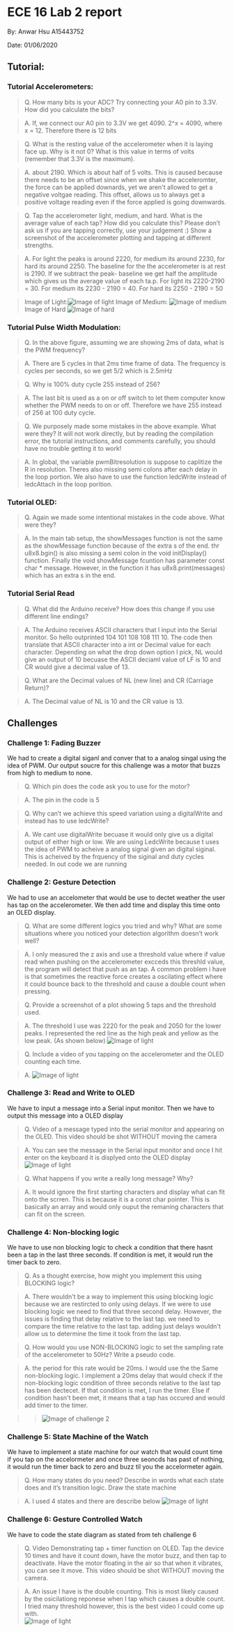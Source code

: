 # ECE 16 Lab 2 report 
By: Anwar Hsu A15443752

Date: 01/06/2020

## Tutorial: 

### Tutorial Accelerometers:
> Q. How many bits is your ADC? Try connecting your A0 pin to 3.3V. How did you calculate the bits?

> A. If, we connect our A0 pin to 3.3V we get 4090. 2^x = 4090, where x = 12. Therefore there is 12 bits

> Q. What is the resting value of the accelerometer when it is laying face up. Why is it not 0? What is this value in terms of volts (remember that 3.3V is the maximum).

> A. about 2190. Which is about half of 5 volts. This is caused because there needs to be an offset since when we shake the acceleromter, the force can be applied downards, yet we aren't allowed to get a negative voltgae reading. This offset, allows us to always get a positive voltage reading even if the force applied is going downwards. 

> Q. Tap the accelerometer light, medium, and hard. What is the average value of each tap? How did you calculate this? Please don’t ask us if you are tapping correctly, use your judgement :) Show a screenshot of the accelerometer plotting and tapping at different strengths.

> A. For light the peaks is around 2220, for medium its around 2230, for hard its around 2250. The baseline for the the accelerometer is at rest is 2190. If we subtract the peak- baseline we get half the amplitude which gives us the average value of each ta.p. For light its 2220-2190 = 30. For medium its 2230 - 2190 = 40. For hard its 2250 - 2190 = 50


>Image of Light:![Image of light](images2/light.jpg)
>Image of Medium: ![Image of medium](images2/medium.jpg)
>Image of Hard ![Image of hard](images2/hard.jpg)


### Tutorial Pulse Width Modulation:
> Q. In the above figure, assuming we are showing 2ms of data, what is the PWM frequency?

> A. There are 5 cycles in that 2ms time frame of data. The frequency is cycles per seconds, so we get 5/2 which is 2.5mHz

> Q. Why is 100% duty cycle 255 instead of 256?

> A. The last bit is used as a on or off switch to let them computer know whether the PWM needs to on or off. Therefore we have 255 instead of 256 at 100 duty cycle.

> Q. We purposely made some mistakes in the above example.  What were they? It will not work directly, but by reading the compilation error, the tutorial instructions, and comments carefully, you should have no trouble getting it to work!

> A. In global, the variable pwmBitresolution is suppose to caplitize the R in resolution. Theres also missing semi colons after each delay in the loop portion. We also have to use the function ledcWrite instead of ledcAttach in the loop porition.  

### Tutorial OLED:
> Q. Again we made some intentional mistakes in the code above. What were they?

> A. In the main tab setup, the showMessages function is not the same as the showMessage function because of the extra s of the end. thr u8x8.bgin() is also missing a semi colon in the void initDisplay() function. Finally the void showMessage fcuntion has parameter const char * message. However, in the function it has u8x8.print(messages) which has an extra s in the end. 

### Tutorial Serial Read
> Q. What did the Arduino receive? How does this change if you use different line endings?

> A. The Arduino receives ASCII characters that I input into the Serial monitor. So hello outprinted 104 101 108 108 111 10. The code then translate that ASCII character into a int or Decimal value for each character. Depending on what the drop down option I pick, NL would give an output of 10 becuase the ASCII deciaml value of LF is 10 and CR would give a decimal value of 13. 

> Q. What are the Decimal values of NL (new line) and CR (Carriage Return)?

> A. The Decimal value of NL is 10 and the CR  value is 13. 

## Challenges 

### Challenge 1: Fading Buzzer
We had to create a digital siganl and conver that to a analog singal using the idea of PWM. Our output soucre for this challenge was a motor that buzzs from high to medium to none.  

> Q. Which pin does the code ask you to use for the motor?

> A. The pin in the code is 5

> Q. Why can’t we achieve this speed variation using a digitalWrite and instead has to use ledcWrite?

> A. We cant use digitalWrite becuase it would only give us a digital output of either high or low. We are using LedcWrite because t uses the idea of PWM to acheive a analog signal given an digital siginal. This is acheived by the frquency of the siginal and duty cycles needed. In out code we are running 

### Challenge 2: Gesture Detection
We had to use an accelometer that would be use to dectet weather the user has tap on the accelerometer. We then add time and display this time onto an OLED display. 

> Q. What are some different logics you tried and why? What are some situations where you noticed your detection algorithm doesn’t work well?

> A. I only measured the z axis and use a threshold value where if value read when pushing on the accelerometer excceds this threshld value, the program will detect that push as an tap. A common problem i have is that sometimes the reactive force creates a oscilating effect where it could bounce back to the threshold and cause a double count when pressing. 

> Q. Provide a screenshot of a plot showing 5 taps and the threshold used. 

> A. The threshold I use was 2220 for the peak and 2050 for the lower peaks. I represented the red line as the high peak and yellow as the low peak. (As shown below)
>![Image of light](images2/five_taps.jpg)

> Q. Include a video of you tapping on the accelerometer and the OLED counting each time. 

> A. ![Image of light](videos2/lab2_c2.gif)

### Challenge 3: Read and Write to OLED
We have to input a message into a Serial input monitor. Then we have to output this message into a OLED display 

> Q. Video of a message typed into the serial monitor and appearing on the OLED. This video should be shot WITHOUT moving the camera

> A. You can see the message in the Serial input monitor and once I hit enter on the keyboard it is displyed onto the OLED display 
> ![Image of light](videos2/message.gif)

> Q. What happens if you write a really long message? Why?

> A. It would ignore the first starting characters and display what can fit onto the scrren. This is because it is a const char pointer. This is basically an array and would only ouput the remaning characters that can fit on the screen. 

### Challenge 4: Non-blocking logic 
We have to use non blocking logic to check a condition that there hasnt been a tap in the last three seconds. If condition is met, it would run the timer back to zero. 

> Q. As a thought exercise, how might you implement this using BLOCKING logic? 

> A. There wouldn't be a way to implement this using blocking logic because we are restircted to only using delays. If we were to use blocking logic we need to find that three second delay. However, the issues is finding that delay relative to the last tap. we need to compare the time relative to the last tap. adding just delays wouldn't allow us to determine the time it took from the last tap. 

> Q. How would you use NON-BLOCKING logic to set the sampling rate of the accelerometer to 50Hz? Write a pseudo code. 

> A. the period for this rate would be 20ms. I would use the the Same non-blocking logic. I implement a 20ms delay that would check if the non-blocking logic condition of three seconds relative to the last tap has been dectecet. If that condition is met, I run the timer. Else if condition hasn't been met, it means that a tap has occured and would add timer to the timer. 

>> ![Image of challenge 2](videos2/lab2_c4.gif)
### Challenge 5: State Machine of the Watch
We have to implement a state machine for our watch that would count time if you tap on the accelormeter and once three seoncds has past of nothing, it would run the timer back to zero and buzz til you the accelormeter again.

> Q. How many states do you need? Describe in words what each state does and it’s transition logic. Draw the state machine

> A. I used 4 states and there are describe below
> ![Image of light](images2/state.jpg)

### Challenge 6: Gesture Controlled Watch 
We have to code the state diagram as stated from teh challenge 6

> Q. Video Demonstrating tap + timer function on OLED. Tap the device 10 times and have it count down, have the motor buzz, and then tap to deactivate. Have the motor floating in the air so that when it vibrates, you can see it move.  This video should be shot WITHOUT moving the camera. 

> A. An issue I have is the double counting. This is most likely caused by the osicilationg reponese when I tap which causes a double count. I tried many threshold however, this is the best video I could come up with.  
> ![Image of light](videos2/lab2_c6.gif)

